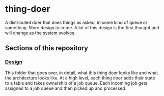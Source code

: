 # thing-doer

A distributed doer that does things as asked, in some kind of queue or something. More design to come. A lot of this design is the first thought and will change as the system evolves.

## Sections of this repository

### [Design](design/README.md)

This folder that goes over, in detail, what this thing doer looks like and what the architecture looks like. At a high level, each thing doer adds their state to a table and takes ownership of a job queue. Each incoming job gets assigned to a job queue and then picked up and processed.
